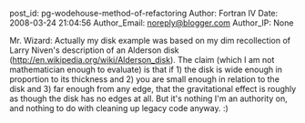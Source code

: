 post_id: pg-wodehouse-method-of-refactoring
Author: Fortran IV
Date: 2008-03-24 21:04:56
Author_Email: noreply@blogger.com
Author_IP: None

Mr. Wizard: Actually my disk example was based on my dim recollection of Larry
Niven's description of an Alderson disk
(http://en.wikipedia.org/wiki/Alderson_disk).  The claim (which I am not
mathematician enough to evaluate) is that if 1) the disk is wide enough in
proportion to its thickness and 2) you are small enough in relation to the
disk and 3) far enough from any edge, that the gravitational effect is roughly
as though the disk has no edges at all.  But it's nothing I'm an authority on,
and nothing to do with cleaning up legacy code anyway. :)

